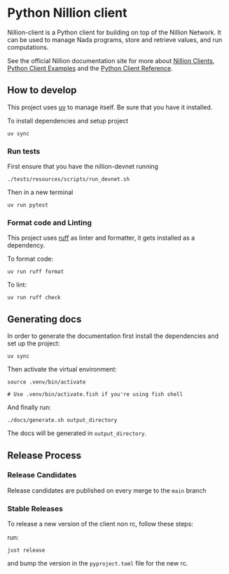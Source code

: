 # Python Nillion client

Nillion-client is a Python client for building on top of the Nillion Network.
It can be used to manage Nada programs, store and retrieve values, and run
computations.

See the official Nillion documentation site for more about [Nillion
Clients][clients], [Python Client Examples][examples] and the [Python Client
Reference][reference].

[clients]: https://docs.nillion.com/nillion-client

[examples]: https://docs.nillion.com/python-client-examples

[reference]: https://docs.nillion.com/python-client-reference

## How to develop

This project uses [uv](https://docs.astral.sh/uv/) to manage itself.
Be sure that you have it installed. 


To install dependencies and setup project
```shell
uv sync
```

### Run tests
First ensure that you have the nillion-devnet running
```shell
./tests/resources/scripts/run_devnet.sh
```

Then in a new terminal
```
uv run pytest
```

### Format code and Linting
This project uses [ruff](https://docs.astral.sh/ruff/) as linter and formatter, it gets installed as a dependency. 

To format code:
```shell
uv run ruff format
```

To lint:
```shell
uv run ruff check
```

## Generating docs

In order to generate the documentation first install the dependencies and set up the project:


```shell
uv sync
```

Then activate the virtual environment:

```shell
source .venv/bin/activate

# Use .venv/bin/activate.fish if you're using fish shell
```

And finally run:

```shell
./docs/generate.sh output_directory
```

The docs will be generated in `output_directory`.


## Release Process

### Release Candidates
Release candidates are published on every merge to the `main` branch

### Stable Releases

To release a new version of the client non rc, follow these steps:

run:

```shell
just release
```

and bump the version in the `pyproject.toml` file for the new rc.